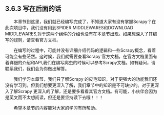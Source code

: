 ## 3.6.3 写在后面的话
&emsp;&emsp;本章节到这里，我们就已经编写完成了，不知道大家有没有掌握Scrapy？在此次项目中，我们没有用到SPIDER
MIDDLEWARES和DOWNLOAD
MIDDLEWARES,对于这两个组件的介绍也没有在本章节出现。如果想深入了其编写的规则，请查看官方文档。

&emsp;&emsp;在编写的过程中，可能并没有详细介绍代码的逻辑和一些Scrapy概念，看着可能会有些茫然。这时候，我们就需要查看Scrapy
官方文档，在官方文档里面有着详细的介绍和API,我们在编写爬虫的时候可以参考Scrapy文档。如有疑问，请联系我们，我们会为你做出解答。

&emsp;&emsp;我们学习本章节，我们只了解Scrapy 
的皮毛知识，对于更强大的功能我们还没有学习到。但我们想要更深入了解，我们章节中的知识是不可缺少的。对于更深入了解Scrapy
更深入的了解，还是要多看看其官方文档。有可能，小伙伴会因为是英文而不太想阅读，但还是要坚持读下去哦！！！

&emsp;&emsp;希望本章节的内容能对大家的学习有所帮助。